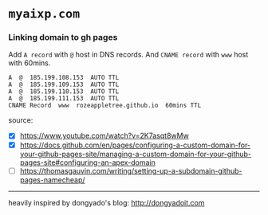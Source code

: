 # `myaixp.com`


### Linking domain to gh pages

Add `A record` with `@` host in DNS records. And `CNAME record` with `www` host with 60mins.

```
A  @  185.199.108.153  AUTO TTL
A  @  185.199.109.153  AUTO TTL
A  @  185.199.110.153  AUTO TTL
A  @  185.199.111.153  AUTO TTL
CNAME Record  www  rozeappletree.github.io  60mins TTL
```

source: 

- [x] https://www.youtube.com/watch?v=2K7asqt8wMw
- [x] https://docs.github.com/en/pages/configuring-a-custom-domain-for-your-github-pages-site/managing-a-custom-domain-for-your-github-pages-site#configuring-an-apex-domain
- [ ] https://thomasgauvin.com/writing/setting-up-a-subdomain-github-pages-namecheap/

---

heavily inspired by dongyado's blog: http://dongyadoit.com
